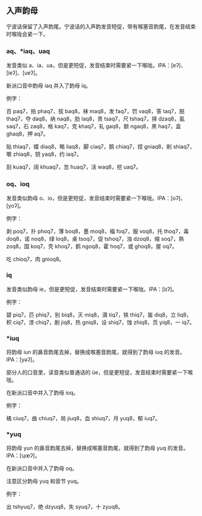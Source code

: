 ## 入声韵母

宁波话保留了入声韵尾。宁波话的入声韵发音短促，带有喉塞音韵尾，在发音结束时喉咙会紧一下。

### aq、\*iaq、uaq

发音类似 a、ia、ua，但是更短促，发音结束时需要紧一下喉咙。IPA：\[ɐʔ\]、\[iɐʔ\]、\[uɐʔ\]。

新派口音中韵母 iaq 并入了韵母 iq。

例字：

百 paq7，拍 phaq7，拔 baq8，袜 maq8，发 faq7，罚 vaq8，答 taq7，脱 thaq7，夺 daq8，纳 naq8，肋 laq8，责 tsaq7，尺 tshaq7，择 dzaq8，虱 saq7，石 zaq8，格 kaq7，克 khaq7，轧 gaq8，额 ngaq8，黑 haq7，盒 ghaq8，押 aq7。

贴 thiaq7，蝶 diaq8，略 liaq8，脚 ciaq7，鹊 chiaq7，捏 gniaq8，削 shiaq7，嚼 zhiaq8，钥 yaq8，约 iaq7。

刮 kuaq7，阔 khuaq7，忽 huaq7，活 waq8，挖 uaq7。

### oq、ioq

发音类似韵母 o、io，但是更短促，发音结束时需要紧一下喉咙。IPA：\[oʔ\]、\[yoʔ\]。

例字：

剥 poq7，扑 phoq7，薄 boq8，墨 moq8，福 foq7，服 voq8，托 thoq7，毒 doq8，诺 noq8，绿 loq8，桌 tsoq7，促 tshoq7，浊 dzoq8，缩 soq7，熟 zoq8，国 koq7，壳 khoq7，鹤 ngoq8，霍 hoq7，或 ghoq8，屋 oq7。

吃 chioq7，肉 gnioq8。

### iq

发音类似韵母 ie，但是更短促，发音结束时需要紧一下喉咙。IPA：\[iɪʔ\]。

例字：

碧 piq7，匹 phiq7，别 biq8，灭 miq8，滴 tiq7，铁 thiq7，笛 diq8，立 liq8，积 ciq7，漆 chiq7，剧 jiq8，热 gniq8，设 shiq7，蚀 zhiq8，页 yiq8，一 iq7。

### \*iuq

将韵母 iun 的鼻音韵尾去掉，替换成喉塞音韵尾，就得到了韵母 iuq 的发音。IPA：\[yəʔ\]。

部分人的口音里，读音类似普通话的 üe，但是更短促，发音结束时需要紧一下喉咙。

在新派口音中并入了韵母 ioq。

例字：

橘 ciuq7，曲 chiuq7，局 jiuq8，血 shiuq7，月 yuq8，郁 iuq7。

### \*yuq

将韵母 yun 的鼻音韵尾去掉，替换成喉塞音韵尾，就得到了韵母 yuq 的发音。IPA：\[ʮœʔ\]。

在新派口音中并入了韵母 oq。

注意区分韵母 yuq 和音节 yuq。

例字：

出 tshyuq7，绝 dzyuq8，失 syuq7，十 zyuq8。